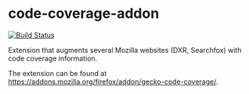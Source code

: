 # code-coverage-addon

[![Build Status](https://travis-ci.org/mozilla/code-coverage-addon.svg?branch=master)](https://travis-ci.org/mozilla/code-coverage-addon)

Extension that augments several Mozilla websites (DXR, Searchfox) with code coverage information.

The extension can be found at https://addons.mozilla.org/firefox/addon/gecko-code-coverage/.
